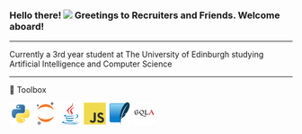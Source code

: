 ### Hello there! <img src="https://raw.githubusercontent.com/MartinHeinz/MartinHeinz/master/wave.gif" width="30px"> Greetings to Recruiters and Friends. Welcome aboard!
---
Currently a 3rd year student at The University of Edinburgh studying Artificial Intelligence and Computer Science

---
🧰 Toolbox

<img src = "https://github.com/devicons/devicon/blob/master/icons/python/python-original.svg" alt = "Python logo" width="40" height="40" /> <img src = "https://github.com/devicons/devicon/blob/master/icons/jupyter/jupyter-original.svg" alt = "Jupyter logo" width="40" height="40" /> 
<img src = "https://github.com/devicons/devicon/blob/master/icons/java/java-original.svg" alt = "Java logo" width="40" height="40" />
<img src = "https://github.com/devicons/devicon/blob/master/icons/javascript/javascript-original.svg" alt = "Javascript logo" width="40" height="40" />
<img src = "https://github.com/devicons/devicon/blob/master/icons/sqlite/sqlite-original.svg" alt = "SQLite Logo" width="40" height="40" /> 
<img src = "https://github.com/devicons/devicon/blob/master/icons/sqlalchemy/sqlalchemy-original.svg" alt = "SQLAlchemy logo" width="40" height="40" /> 
